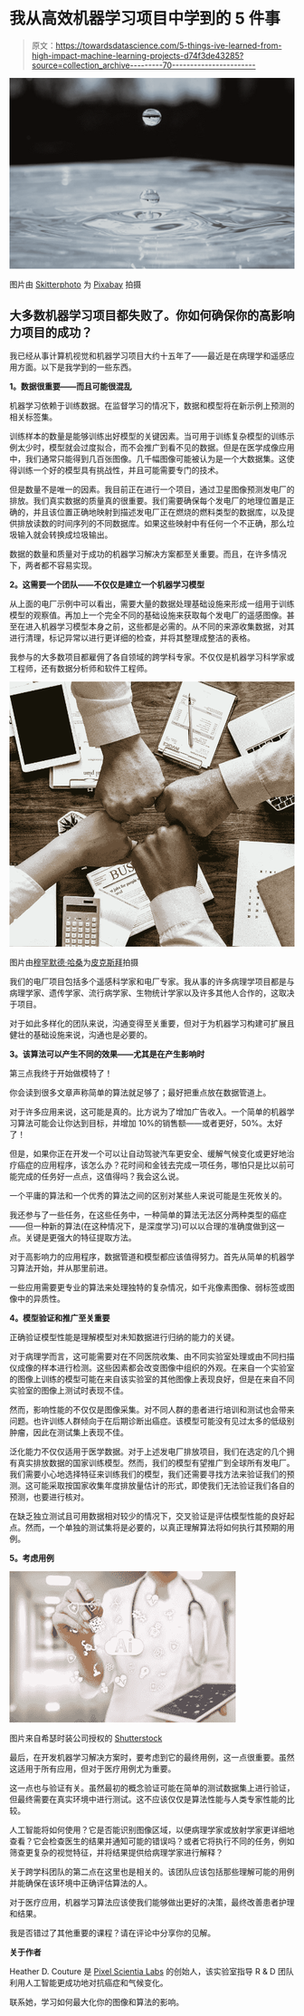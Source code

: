 # 我从高效机器学习项目中学到的 5 件事

> 原文：<https://towardsdatascience.com/5-things-ive-learned-from-high-impact-machine-learning-projects-d74f3de43285?source=collection_archive---------70----------------------->

![](img/aa56365bf03eebd0615c1f60a9c41cae.png)

图片由 [Skitterphoto](https://pixabay.com/users/skitterphoto-324082/) 为 [Pixabay](https://pixabay.com/photos/water-drop-single-impact-splash-5105776/) 拍摄

## 大多数机器学习项目都失败了。你如何确保你的高影响力项目的成功？

我已经从事计算机视觉和机器学习项目大约十五年了——最近是在病理学和遥感应用方面。以下是我学到的一些东西。

**1。数据很重要——而且可能很混乱**

机器学习依赖于训练数据。在监督学习的情况下，数据和模型将在新示例上预测的相关标签集。

训练样本的数量是能够训练出好模型的关键因素。当可用于训练复杂模型的训练示例太少时，模型就会过度拟合，而不会推广到看不见的数据。但是在医学成像应用中，我们通常只能得到几百张图像。几千幅图像可能被认为是一个大数据集。这使得训练一个好的模型具有挑战性，并且可能需要专门的技术。

但是数量不是唯一的因素。我目前正在进行一个项目，通过卫星图像预测发电厂的排放。我们真实数据的质量真的很重要。我们需要确保每个发电厂的地理位置是正确的，并且该位置正确地映射到描述发电厂正在燃烧的燃料类型的数据库，以及提供排放读数的时间序列的不同数据库。如果这些映射中有任何一个不正确，那么垃圾输入就会转换成垃圾输出。

数据的数量和质量对于成功的机器学习解决方案都至关重要。而且，在许多情况下，两者都不容易实现。

**2。这需要一个团队——不仅仅是建立一个机器学习模型**

从上面的电厂示例中可以看出，需要大量的数据处理基础设施来形成一组用于训练模型的观察值。再加上一个完全不同的基础设施来获取每个发电厂的遥感图像。甚至在进入机器学习模型本身之前，这些都是必需的。从不同的来源收集数据，对其进行清理，标记异常以进行更详细的检查，并将其整理成整洁的表格。

我参与的大多数项目都雇佣了各自领域的跨学科专家。不仅仅是机器学习科学家或工程师，还有数据分析师和软件工程师。

![](img/828c6c8b98d98679e06a42e7f84b98dd.png)

图片由[穆罕默德·哈桑](https://pixabay.com/users/mohamed_hassan-5229782/)为[皮克斯拜](https://pixabay.com/photos/paper-business-finance-document-3213924/)拍摄

我们的电厂项目包括多个遥感科学家和电厂专家。我从事的许多病理学项目都是与病理学家、遗传学家、流行病学家、生物统计学家以及许多其他人合作的，这取决于项目。

对于如此多样化的团队来说，沟通变得至关重要，但对于为机器学习构建可扩展且健壮的基础设施来说，沟通也是必要的。

**3。该算法可以产生不同的效果——尤其是在产生影响时**

第三点我终于开始做模特了！

你会读到很多文章声称简单的算法就足够了；最好把重点放在数据管道上。

对于许多应用来说，这可能是真的。比方说为了增加广告收入。一个简单的机器学习算法可能会让你达到目标，并增加 10%的销售额——或者更好，50%。太好了！

但是，如果你正在开发一个可以让自动驾驶汽车更安全、缓解气候变化或更好地治疗癌症的应用程序，该怎么办？花时间和金钱去完成一项任务，哪怕只是比以前可能完成的任务好一点点，这值得吗？我会这么说。

一个平庸的算法和一个优秀的算法之间的区别对某些人来说可能是生死攸关的。

我还参与了一些任务，在这些任务中，一种简单的算法无法区分两种类型的癌症——但一种新的算法(在这种情况下，是深度学习)可以以合理的准确度做到这一点。关键是更强大的特征提取方法。

对于高影响力的应用程序，数据管道和模型都应该值得努力。首先从简单的机器学习算法开始，并从那里前进。

一些应用需要更专业的算法来处理独特的复杂情况，如千兆像素图像、弱标签或图像中的异质性。

**4。模型验证和推广至关重要**

正确验证模型性能是理解模型对未知数据进行归纳的能力的关键。

对于病理学而言，这可能需要对在不同医院收集、由不同实验室处理或由不同扫描仪成像的样本进行检测。这些因素都会改变图像中组织的外观。在来自一个实验室的图像上训练的模型可能在来自该实验室的其他图像上表现良好，但是在来自不同实验室的图像上测试时表现不佳。

然而，影响性能的不仅仅是图像采集。对不同人群的患者进行培训和测试也会带来问题。也许训练人群倾向于在后期诊断出癌症。该模型可能没有见过太多的低级别肿瘤，因此在测试集上表现不佳。

泛化能力不仅仅适用于医学数据。对于上述发电厂排放项目，我们在选定的几个拥有真实排放数据的国家训练模型。然而，我们的模型有望推广到全球所有发电厂。我们需要小心地选择特征来训练我们的模型，我们还需要寻找方法来验证我们的预测。这可能采取按国家收集年度排放量估计的形式，即使我们无法验证我们各自的预测，也要进行核对。

在缺乏独立测试且可用数据相对较少的情况下，交叉验证是评估模型性能的良好起点。然而，一个单独的测试集将是必要的，以真正理解算法将如何执行其预期的用例。

**5。考虑用例**

![](img/f8f1912f46212ea43f50157c9fcb200b.png)

图片来自希瑟时装公司授权的 [Shutterstock](https://www.shutterstock.com/image-photo/ai-artificial-intelligence-modern-medical-technology-1053956597)

最后，在开发机器学习解决方案时，要考虑到它的最终用例，这一点很重要。虽然这适用于所有应用，但对于医疗用例尤为重要。

这一点也与验证有关。虽然最初的概念验证可能在简单的测试数据集上进行验证，但最终需要在真实环境中进行测试。这不应该仅仅是算法性能与人类专家性能的比较。

人工智能将如何使用？它是否能识别图像区域，以便病理学家或放射学家更详细地查看？它会检查医生的结果并通知可能的错误吗？或者它将执行不同的任务，例如筛查更复杂的视觉特征，并将结果提供给病理学家进行解释？

关于跨学科团队的第二点在这里也是相关的。该团队应该包括那些理解可能的用例并能确保在该环境中正确评估算法的人。

对于医疗应用，机器学习算法应该使我们能够做出更好的决策，最终改善患者护理和结果。

我是否错过了其他重要的课程？请在评论中分享你的见解。

**关于作者**

Heather D. Couture 是 [Pixel Scientia Labs](https://pixelscientia.com) 的创始人，该实验室指导 R & D 团队利用人工智能更成功地对抗癌症和气候变化。

联系她，学习如何最大化你的图像和算法的影响。